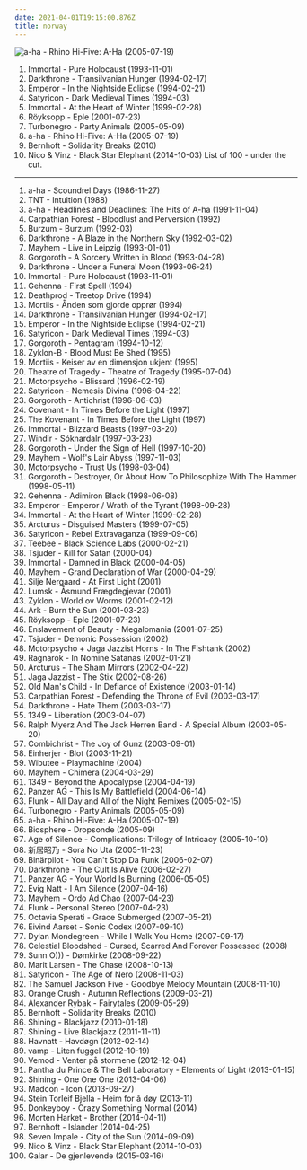 ```yaml
---
date: 2021-04-01T19:15:00.876Z
title: norway
---
```

![a-ha - Rhino Hi-Five: A-Ha (2005-07-19)](http://coverartarchive.org/release/4c86af92-4f02-4223-bfae-85d613acd078/8650256385-500.jpg "a-ha - Rhino Hi-Five: A-Ha (2005-07-19)")
1. <span title="#black_metal">Immortal - Pure Holocaust (1993-11-01)</span>
2. <span title="#black_metal">Darkthrone - Transilvanian Hunger (1994-02-17)</span>
3. <span title="#black_metal #symphonic_black_metal">Emperor - In the Nightside Eclipse (1994-02-21)</span>
4. <span title="#black_metal">Satyricon - Dark Medieval Times (1994-03)</span>
5. <span title="#black_metal">Immortal - At the Heart of Winter (1999-02-28)</span>
6. <span title="#electronica #royksopp_eple">Röyksopp - Eple (2001-07-23)</span>
7. <span title="#2005 #rock #punk_rock #death_punk #punk #hard_rock">Turbonegro - Party Animals (2005-05-09)</span>
8. <span title="#norwegian #scandinavian #norway #noord_europa #noors #noorwegen">a-ha - Rhino Hi-Five: A-Ha (2005-07-19)</span>
9. <span title="#norway #jarle_bernhoft">Bernhoft - Solidarity Breaks (2010)</span>
10. <span title="#2014 #hip_hop #pop #norwegian #r_b #norway #norge">Nico & Vinz - Black Star Elephant (2014-10-03)</span>
List of 100 - under the cut.
<!-- more -->
-----
1. <span title="#80_s #pop">a-ha - Scoundrel Days (1986-11-27)</span>
2. <span title="#hard_rock">TNT - Intuition (1988)</span>
3. <span title="#pop #80_s">a-ha - Headlines and Deadlines: The Hits of A-ha (1991-11-04)</span>
4. <span title="#black_metal #norwegian #norwegian_black_metal">Carpathian Forest - Bloodlust and Perversion (1992)</span>
5. <span title="#black_metal">Burzum - Burzum (1992-03)</span>
6. <span title="#black_metal">Darkthrone - A Blaze in the Northern Sky (1992-03-02)</span>
7. <span title="#black_metal">Mayhem - Live in Leipzig (1993-01-01)</span>
8. <span title="#black_metal #raw_black_metal">Gorgoroth - A Sorcery Written in Blood (1993-04-28)</span>
9. <span title="#black_metal">Darkthrone - Under a Funeral Moon (1993-06-24)</span>
10. <span title="#black_metal">Immortal - Pure Holocaust (1993-11-01)</span>
11. <span title="#black_metal">Gehenna - First Spell (1994)</span>
12. <span title="#1994 #norway #rune_grammofon #deathprod #helge_sten #nancykitten_all_time_favourite_albums">Deathprod - Treetop Drive (1994)</span>
13. <span title="#ambient #dungeon_synth">Mortiis - Ånden som gjorde opprør (1994)</span>
14. <span title="#black_metal">Darkthrone - Transilvanian Hunger (1994-02-17)</span>
15. <span title="#black_metal #symphonic_black_metal">Emperor - In the Nightside Eclipse (1994-02-21)</span>
16. <span title="#black_metal">Satyricon - Dark Medieval Times (1994-03)</span>
17. <span title="#black_metal">Gorgoroth - Pentagram (1994-10-12)</span>
18. <span title="#black_metal">Zyklon-B - Blood Must Be Shed (1995)</span>
19. <span title="#ambient #norway">Mortiis - Keiser av en dimensjon ukjent (1995)</span>
20. <span title="#doom_metal #gothic_metal">Theatre of Tragedy - Theatre of Tragedy (1995-07-04)</span>
21. <span title="#alternative_rock">Motorpsycho - Blissard (1996-02-19)</span>
22. <span title="#black_metal">Satyricon - Nemesis Divina (1996-04-22)</span>
23. <span title="#black_metal">Gorgoroth - Antichrist (1996-06-03)</span>
24. <span title="#black_metal #metal #symphonic_black_metal #norwegian_black_metal">Covenant - In Times Before the Light (1997)</span>
25. <span title="#symphonic_black_metal #industrial_black_metal">The Kovenant - In Times Before the Light (1997)</span>
26. <span title="#black_metal">Immortal - Blizzard Beasts (1997-03-20)</span>
27. <span title="#black_metal #viking_metal">Windir - Sóknardalr (1997-03-23)</span>
28. <span title="#black_metal">Gorgoroth - Under the Sign of Hell (1997-10-20)</span>
29. <span title="#black_metal">Mayhem - Wolf's Lair Abyss (1997-11-03)</span>
30. <span title="#alternative_rock #hard_rock #psychedelic_rock">Motorpsycho - Trust Us (1998-03-04)</span>
31. <span title="#black_metal">Gorgoroth - Destroyer, Or About How To Philosophize With The Hammer (1998-05-11)</span>
32. <span title="#black_metal">Gehenna - Adimiron Black (1998-06-08)</span>
33. <span title="#black_metal">Emperor - Emperor / Wrath of the Tyrant (1998-09-28)</span>
34. <span title="#black_metal">Immortal - At the Heart of Winter (1999-02-28)</span>
35. <span title="#black_metal #garm">Arcturus - Disguised Masters (1999-07-05)</span>
36. <span title="#black_metal">Satyricon - Rebel Extravaganza (1999-09-06)</span>
37. <span title="#drum_and_bass">Teebee - Black Science Labs (2000-02-21)</span>
38. <span title="#black_metal">Tsjuder - Kill for Satan (2000-04)</span>
39. <span title="#black_metal">Immortal - Damned in Black (2000-04-05)</span>
40. <span title="#black_metal">Mayhem - Grand Declaration of War (2000-04-29)</span>
41. <span title="#female_vocalists #female_jazz_vocalists #jazz">Silje Nergaard - At First Light (2001)</span>
42. <span title="#folk_metal">Lumsk - Åsmund Frægdegjevar (2001)</span>
43. <span title="#death_metal #blackened_death_metal #black_metal">Zyklon - World ov Worms (2001-02-12)</span>
44. <span title="#progressive_metal">Ark - Burn the Sun (2001-03-23)</span>
45. <span title="#electronica #royksopp_eple">Röyksopp - Eple (2001-07-23)</span>
46. <span title="#symphonic_black_metal">Enslavement of Beauty - Megalomania (2001-07-25)</span>
47. <span title="#black_metal">Tsjuder - Demonic Possession (2002)</span>
48. <span title="#in_the_fishtank">Motorpsycho + Jaga Jazzist Horns - In The Fishtank (2002)</span>
49. <span title="#black_metal">Ragnarok - In Nomine Satanas (2002-01-21)</span>
50. <span title="#avant_garde_metal #progressive_metal">Arcturus - The Sham Mirrors (2002-04-22)</span>
51. <span title="#jazz">Jaga Jazzist - The Stix (2002-08-26)</span>
52. <span title="#black_metal #melodic_black_metal #symphonic_black_metal">Old Man's Child - In Defiance of Existence (2003-01-14)</span>
53. <span title="#black_metal">Carpathian Forest - Defending the Throne of Evil (2003-03-17)</span>
54. <span title="#black_metal">Darkthrone - Hate Them (2003-03-17)</span>
55. <span title="#black_metal">1349 - Liberation (2003-04-07)</span>
56. <span title="#electronic #lounge">Ralph Myerz And The Jack Herren Band - A Special Album (2003-05-20)</span>
57. <span title="#industrial #aggrotech #powernoise #electro_industrial">Combichrist - The Joy of Gunz (2003-09-01)</span>
58. <span title="#viking_metal">Einherjer - Blot (2003-11-21)</span>
59. <span title="#jazz">Wibutee - Playmachine (2004)</span>
60. <span title="#black_metal">Mayhem - Chimera (2004-03-29)</span>
61. <span title="#black_metal">1349 - Beyond the Apocalypse (2004-04-19)</span>
62. <span title="#industrial">Panzer AG - This Is My Battlefield (2004-06-14)</span>
63. <span title="#chillout #ambient">Flunk - All Day and All of the Night Remixes (2005-02-15)</span>
64. <span title="#2005 #rock #punk_rock #death_punk #punk #hard_rock">Turbonegro - Party Animals (2005-05-09)</span>
65. <span title="#norwegian #scandinavian #norway #noord_europa #noors #noorwegen">a-ha - Rhino Hi-Five: A-Ha (2005-07-19)</span>
66. <span title="#ambient">Biosphere - Dropsonde (2005-09)</span>
67. <span title="#heavy_metal #metal #experimental #progressive_metal #post_rock #progressive_rock #epic #dark #experimental_rock #symphonic_rock #norwegian #speed_metal #avant_garde #thrash_metal #progressive #super_group #symphonic #symphonic_metal #norway #power_metal #epic_metal #melodic_metal #avant_garde_metal #supergroup #norwegian_metal #post_metal #dark_rock #experimental_metal #dark_metal #progressive_power_metal #progressive_post_metal #avant_garde_rock #epic_progressive_metal #clean_vocals #progressive_melodic_metal #catchy_metal #super_group #progressive_post_rock #melodic_dark_metal #avant_garde_progressive_metal #avant_garde_thrash_metal #progressive_melodic_dark_metal #avant_garde_heavy_metal #epic_avant_garde_metal #epic_progressive_avant_garde_metal">Age of Silence - Complications: Trilogy of Intricacy (2005-10-10)</span>
68. <span title="#test #marilyn_manson #male #hip_hop #60_s #hard #grindcore #minnesota #power_pop #intro #contemporary_folk #quiet_storm #contemporary #techno #schlager #norwegian #krautrock #idm #singer #germany #relaxed #singers #me #energetic #death #surreal #improvisation #mashup #jazz_funk #drone #space #remix #contralto #fetish #female_songwriter #breakbeat #insane #oldies #smooth #gangsta_rap #lady_gaga #video_game #winamp #reggaeton #digitalis #japanese_rock #meditation #harmonica #german #space_music #indie_folk #super #kids #b_side #jazz_rock #male_vocalists #female_vocalist #powerpop #dj #not_indie #activist #bizarre #modern_country #gothic_rock #warm #mala #cold #iowa #speedcore #diy #princess #gossip #folklore #nouvelle_scene_francaise #guitar_hero #norway #ndw #wtf #indie_disco #dicky #musik #psycho #klassik #under_2000_listeners #perlen_deutschsprachiger_popmusik #wow #hawaii #loneliness #trap #hilarious #chaotic_hardcore #ironic #life #b_sides">新居昭乃 - Sora No Uta (2005-11-23)</span>
69. <span title="#2006 #chiptune #jamendo #bitpop">Binärpilot - You Can't Stop Da Funk (2006-02-07)</span>
70. <span title="#black_metal">Darkthrone - The Cult Is Alive (2006-02-27)</span>
71. <span title="#industrial #monakitty_432 #rsyniklaced #deviliscious_432">Panzer AG - Your World Is Burning (2006-05-05)</span>
72. <span title="#gothic_metal">Evig Natt - I Am Silence (2007-04-16)</span>
73. <span title="#black_metal">Mayhem - Ordo Ad Chao (2007-04-23)</span>
74. <span title="#trip_hop #downtempo">Flunk - Personal Stereo (2007-04-23)</span>
75. <span title="#gothic_metal">Octavia Sperati - Grace Submerged (2007-05-21)</span>
76. <span title="#jazz_guitar">Eivind Aarset - Sonic Codex (2007-09-10)</span>
77. <span title="#indie">Dylan Mondegreen - While I Walk You Home (2007-09-17)</span>
78. <span title="#norwegian_black_metal #nidrosian_black_metal">Celestial Bloodshed - Cursed, Scarred And Forever Possessed (2008)</span>
79. <span title="#drone #live #drone_doom">Sunn O))) - Dømkirke (2008-09-22)</span>
80. <span title="#marit_larsen #pop #female_vocalists">Marit Larsen - The Chase (2008-10-13)</span>
81. <span title="#black_metal">Satyricon - The Age of Nero (2008-11-03)</span>
82. <span title="#post_rock">The Samuel Jackson Five - Goodbye Melody Mountain (2008-11-10)</span>
83. <span title="#2009 #downtempo #indietronica #norwegian #atmospheric #beauty #mellow #norway #netlabel #creative_commons #netaudio #subtle_soundfields #ambientronica #progressive_ambient #autumn_music #recent_music_heroes">Orange Crush - Autumn Reflections (2009-03-21)</span>
84. <span title="#eurovision #pop">Alexander Rybak - Fairytales (2009-05-29)</span>
85. <span title="#norway #jarle_bernhoft">Bernhoft - Solidarity Breaks (2010)</span>
86. <span title="#experimental #avant_garde_metal #jazz_metal">Shining - Blackjazz (2010-01-18)</span>
87. <span title="#2011 #metal #rock #alternative #experimental #progressive_metal #experimental_rock #norwegian #jazz_fusion #contemporary_jazz #alternative_metal #live #industrial_metal #norway #extreme_metal #avant_garde_metal #shining #shining_norwegian">Shining - Live Blackjazz (2011-11-11)</span>
88. <span title="#norwegian #neofolk #dark_folk #norway">Havnatt - Havdøgn (2012-02-14)</span>
89. <span title="#folk #folk_rock #norwegian #norway #norge">vamp - Liten fuggel (2012-10-19)</span>
90. <span title="#2012 #black_metal">Vemod - Venter på stormene (2012-12-04)</span>
91. <span title="#2013">Pantha du Prince & The Bell Laboratory - Elements of Light (2013-01-15)</span>
92. <span title="#avant_garde_metal">Shining - One One One (2013-04-06)</span>
93. <span title="#2013 #hip_hop #pop #norwegian #norway #norge">Madcon - Icon (2013-09-27)</span>
94. <span title="#2013 #norwegian #norway #norge">Stein Torleif Bjella - Heim for å døy (2013-11)</span>
95. <span title="#2014 #pop #norwegian #norway #norge">Donkeyboy - Crazy Something Normal (2014)</span>
96. <span title="#2014">Morten Harket - Brother (2014-04-11)</span>
97. <span title="#2014 #soft_rock #norwegian #norway #yacht_rock #norge">Bernhoft - Islander (2014-04-25)</span>
98. <span title="#2014 #progressive_rock #norway">Seven Impale - City of the Sun (2014-09-09)</span>
99. <span title="#2014 #hip_hop #pop #norwegian #r_b #norway #norge">Nico & Vinz - Black Star Elephant (2014-10-03)</span>
100. <span title="#2015 #metal">Galar - De gjenlevende (2015-03-16)</span>

